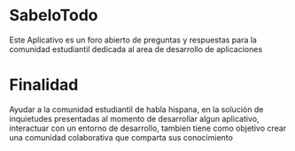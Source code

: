 # SabeloTodo
Este Aplicativo es un foro abierto de preguntas y respuestas para la comunidad estudiantil dedicada al area de desarrollo de aplicaciones 

# Finalidad

Ayudar a la comunidad estudiantil de habla hispana, en la solución de inquietudes presentadas al momento de desarrollar algun aplicativo, interactuar con un entorno de desarrollo, tambien tiene como objetivo crear una comunidad colaborativa que comparta sus conocimiento 
